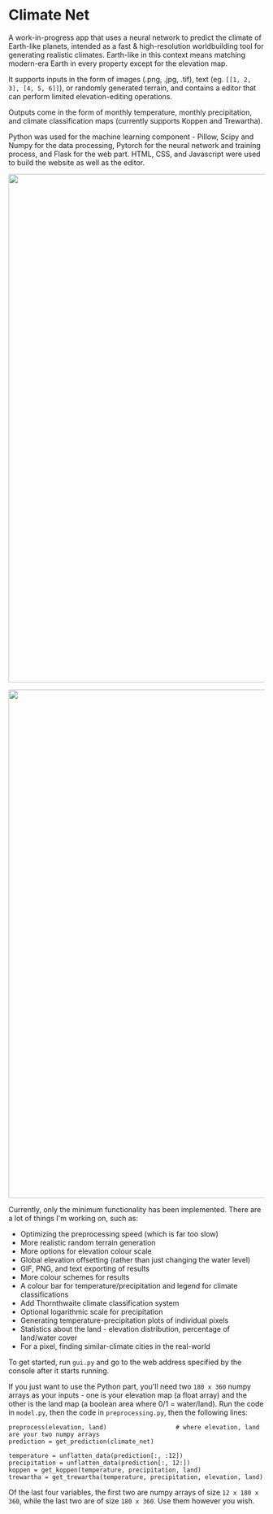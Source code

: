 # Climate Net

A work-in-progress app that uses a neural network to predict the climate of Earth-like planets, intended as a fast & high-resolution worldbuilding tool for generating realistic climates. Earth-like in this context means matching modern-era Earth in every property except for the elevation map.

It supports inputs in the form of images (.png, .jpg, .tif), text (eg. `[[1, 2, 3], [4, 5, 6]]`), or randomly generated terrain, and contains a editor that can perform limited elevation-editing operations.

Outputs come in the form of monthly temperature, monthly precipitation, and climate classification maps (currently supports Koppen and Trewartha).

Python was used for the machine learning component - Pillow, Scipy and Numpy for the data processing, Pytorch for the neural network and training process, and Flask for the web part. HTML, CSS, and Javascript were used to build the website as well as the editor.

<p align="center">
<img src="gifs/editing.gif" width="1000px">
</p>

<p align="center">
<img src="gifs/results.gif" width="1000px">
</p>

Currently, only the minimum functionality has been implemented. There are a lot of things I'm working on, such as:

- Optimizing the preprocessing speed (which is far too slow)
- More realistic random terrain generation
- More options for elevation colour scale
- Global elevation offsetting (rather than just changing the water level)
- GIF, PNG, and text exporting of results
- More colour schemes for results
- A colour bar for temperature/precipitation and legend for climate classifications
- Add Thornthwaite climate classification system
- Optional logarithmic scale for precipitation
- Generating temperature-precipitation plots of individual pixels
- Statistics about the land - elevation distribution, percentage of land/water cover
- For a pixel, finding similar-climate cities in the real-world

To get started, run `gui.py` and go to the web address specified by the console after it starts running.

If you just want to use the Python part, you'll need two `180 x 360` numpy arrays as your inputs - one is your elevation map (a float array) and the other is the land map (a boolean area where 0/1 = water/land). Run the code in `model.py`, then the code in `preprocessing.py`, then the following lines:

```
preprocess(elevation, land)                   # where elevation, land are your two numpy arrays
prediction = get_prediction(climate_net)

temperature = unflatten_data(prediction[:, :12])
precipitation = unflatten_data(prediction[:, 12:])
koppen = get_koppen(temperature, precipitation, land)
trewartha = get_trewartha(temperature, precipitation, elevation, land)
```

Of the last four variables, the first two are numpy arrays of size `12 x 180 x 360`, while the last two are of size `180 x 360`. Use them however you wish.
